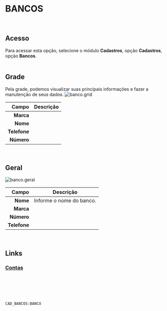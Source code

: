 # BANCOS
<br>

## Acesso
Para acessar esta opção, selecione o módulo **Cadastros**, opção **Cadastros**, opção **Bancos**.
<br>
<br>

## Grade
Pela grade, podemos visualizar suas principais informações e fazer a manutenção de seus dados.
![banco.grid](https://raw.githubusercontent.com/netforcews/docs-erp/master/cadastros/imagens/banco.grid.png)

Campo | Descrição
--:|---
**Marca** | 
**Nome** | 
**Telefone** | 
**Número** | 
<br>

## Geral
![banco.geral](https://raw.githubusercontent.com/netforcews/docs-erp/master/cadastros/imagens/banco.geral.png)

Campo | Descrição
--:|---
**Nome** | Informe o nome do banco.
**Marca** | 
**Número** | 
**Telefone** | 
<br>

## Links
### [Contas](/geral/contacorrente.md)
<br>
<br>
<br>
<br>

```CAD_BANCOS:BANCO```
